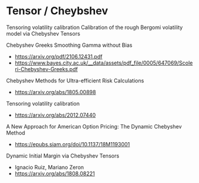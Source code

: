 # Tensor / Cheybshev

Tensoring volatility calibration Calibration of the rough Bergomi volatility model via Chebyshev Tensors

Chebyshev Greeks Smoothing Gamma without Bias

+ https://arxiv.org/pdf/2106.12431.pdf
+ https://www.bayes.city.ac.uk/__data/assets/pdf_file/0005/647069/Scoleri-Chebyshev-Greeks.pdf

Chebyshev Methods for Ultra-efficient Risk Calculations

+ https://arxiv.org/abs/1805.00898

Tensoring volatility calibration
+ https://arxiv.org/abs/2012.07440

A New Approach for American Option Pricing: The Dynamic Chebyshev Method
+ https://epubs.siam.org/doi/10.1137/18M1193001



Dynamic Initial Margin via Chebyshev Tensors
+ Ignacio Ruiz, Mariano Zeron
+ https://arxiv.org/abs/1808.08221